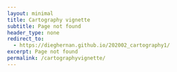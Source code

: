 ```yaml
--- 
layout: minimal
title: Cartography vignette
subtitle: Page not found
header_type: none
redirect_to:
  - https://dieghernan.github.io/202002_cartography1/
excerpt: Page not found
permalink: /cartographyvignette/
---
```

